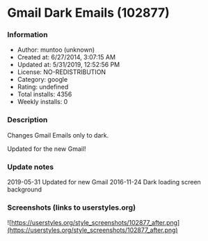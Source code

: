 # Gmail Dark Emails (102877)

### Information
- Author: muntoo (unknown)
- Created at: 6/27/2014, 3:07:15 AM
- Updated at: 5/31/2019, 12:52:56 PM
- License: NO-REDISTRIBUTION
- Category: google
- Rating: undefined
- Total installs: 4356
- Weekly installs: 0


### Description
Changes Gmail Emails only to dark.

Updated for the new Gmail!

### Update notes
2019-05-31 Updated for new Gmail
2016-11-24 Dark loading screen background

### Screenshots (links to userstyles.org)
![https://userstyles.org/style_screenshots/102877_after.png](https://userstyles.org/style_screenshots/102877_after.png)


